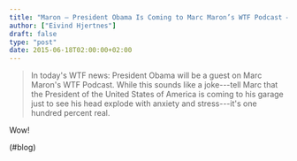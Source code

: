 ```yaml
---
title: "Maron – President Obama Is Coming to Marc Maron’s WTF Podcast – IFC"
author: ["Eivind Hjertnes"]
draft: false
type: "post"
date: 2015-06-18T02:00:00+02:00
---
```


> In today's WTF news: President Obama will be a guest on Marc Maron's
> WTF Podcast. While this sounds like a joke---tell Marc that the
> President of the United States of America is coming to his garage just
> to see his head explode with anxiety and stress---it's one hundred
> percent real.

Wow!

(#blog)
